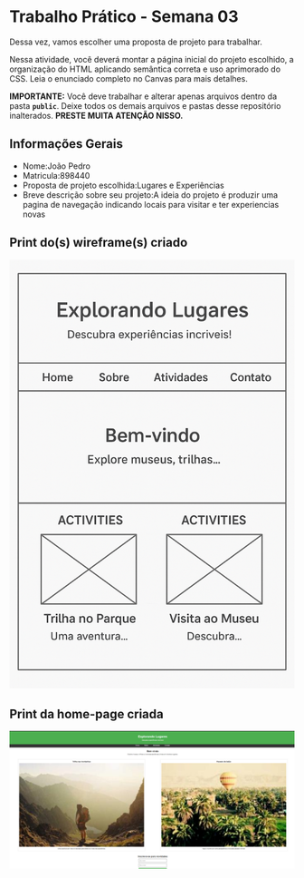 # Trabalho Prático - Semana 03

Dessa vez, vamos escolher uma proposta de projeto para trabalhar.

Nessa atividade, você deverá montar a página inicial do projeto escolhido, a organização do HTML aplicando semântica correta e uso aprimorado do CSS. Leia o enunciado completo no Canvas para mais detalhes.

**IMPORTANTE:** Você deve trabalhar e alterar apenas arquivos dentro da pasta **`public`**. Deixe todos os demais arquivos e pastas desse repositório inalterados. **PRESTE MUITA ATENÇÃO NISSO.**

## Informações Gerais

- Nome:João Pedro   
- Matricula:898440
- Proposta de projeto escolhida:Lugares e Experiências
- Breve descrição sobre seu projeto:A ideia do projeto é produzir uma pagina de navegação indicando locais para visitar e ter experiencias novas 


## Print do(s) wireframe(s) criado

![wireframe](public/wireframe.png)


## Print da home-page criada

![print da tela de homepage](public/homepage.png)
